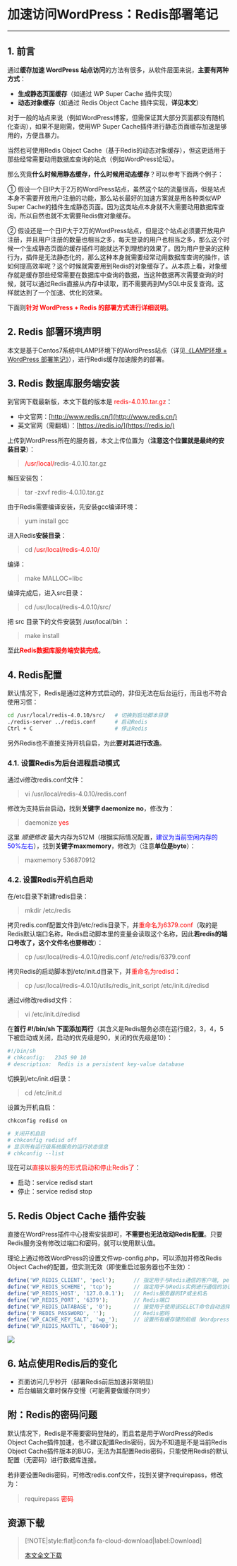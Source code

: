 # 加速访问WordPress：Redis部署笔记

------


## 1. 前言

通过**缓存加速 WordPress 站点访问**的方法有很多，从软件层面来说，**主要有两种方式**：

- **生成静态页面缓存**（如通过 WP Super Cache 插件实现）
- **动态对象缓存**（如通过 Redis Object Cache 插件实现，**详见本文**）



对于一般的站点来说（例如WordPress博客，但需保证其大部分页面都没有随机化查询），如果不是刚需，使用WP Super Cache插件进行静态页面缓存加速是够用的，方便且暴力。

当然也可使用Redis Object Cache（基于Redis的动态对象缓存），但这更适用于那些经常需要动用数据库查询的站点（例如WordPress论坛）。



那么究竟**什么时候用静态缓存，什么时候用动态缓存**？可以参考下面两个例子：

① 假设一个日IP大于2万的WordPress站点，虽然这个站的流量很高，但是站点本身不需要开放用户注册的功能，那么站长最好的加速方案就是用各种类似WP Super Cache的插件生成静态页面。因为这类站点本身就不大需要动用数据库查询，所以自然也就不太需要Redis做对象缓存。

② 假设还是一个日IP大于2万的WordPress站点，但是这个站点必须要开放用户注册，并且用户注册的数量也相当之多，每天登录的用户也相当之多，那么这个时候一个生成静态页面的缓存插件可能就达不到理想的效果了。因为用户登录的这种行为，插件是无法静态化的，那么这种本身就需要经常动用数据库查询的操作，该如何提高效率呢？这个时候就需要用到Redis的对象缓存了。从本质上看，对象缓存就是缓存那些经常需要在数据库中查询的数据，当这种数据再次需要查询的时候，就可以通过Redis直接从内存中读取，而不需要再到MySQL中反复查询。这样就达到了一个加速、优化的效果。

下面则<font color="red">**针对 WordPress + Redis 的部署方式进行详细说明**</font>。

## 2. Redis 部署环境声明

本文是基于Centos7系统中LAMP环境下的WordPress站点（详见[《LAMP环境 + WordPress 部署笔记》](WordPress部署笔记.html)），进行Redis缓存加速服务的部署。

## 3. Redis 数据库服务端安装

到官网下载最新版，本文下载的版本是 <font color="red">redis-4.0.10.tar.gz</font>：

- 中文官网：[http://www.redis.cn/](http://www.redis.cn/)
- 英文官网（需翻墙）：[https://redis.io/](https://redis.io/)

上传到WordPress所在的服务器，本文上传位置为（**注意这个位置就是最终的安装目录**）：
> <font color="red">/usr/local/</font>redis-4.0.10.tar.gz

解压安装包：
> tar -zxvf redis-4.0.10.tar.gz

由于Redis需要编译安装，先安装gcc编译环境：
> yum install gcc

进入Redis**安装目录**：
> cd <font color="red">/usr/local/redis-4.0.10/</font>

编译：
> make MALLOC=libc

编译完成后，进入src目录：
> cd /usr/local/redis-4.0.10/src/

把 src 目录下的文件安装到 /usr/local/bin ：
> make install

至此<font color="red">**Redis数据库服务端安装完成**</font>。


## 4. Redis配置

默认情况下，Redis是通过这种方式启动的，非但无法在后台运行，而且也不符合使用习惯：

```bash
cd /usr/local/redis-4.0.10/src/   # 切换到启动脚本目录
./redis-server ../redis.conf      # 启动Redis
Ctrl + C                          # 停止Redis
```

另外Redis也不直接支持开机自启，为此**要对其进行改造**。




### 4.1. 设置Redis为后台进程启动模式

通过vi修改redis.conf文件：
> vi /usr/local/redis-4.0.10/redis.conf

修改为支持后台启动，找到**关键字 daemonize no**，修改为：
> daemonize <font color="red">yes</font>

这里 *顺便修改* 最大内存为512M（根据实际情况配置，<font color="blue">建议为当前空闲内存的50%左右</font>），找到**关键字maxmemory**，修改为（注意**单位是byte**）：
> maxmemory 536870912




### 4.2. 设置Redis开机自启动

在/etc目录下新建redis目录：
> mkdir /etc/redis

拷贝redis.conf配置文件到/etc/redis目录下，并<font color="red">重命名为6379.conf</font>（取的是Redis默认端口名称，Redis启动脚本里的变量会读取这个名称，因此**若redis的端口号改了，这个文件名也要修改**）：
> cp /usr/local/redis-4.0.10/redis.conf /etc/redis/6379.conf

拷贝Redis的启动脚本到/etc/init.d目录下，并<font color="red">重命名为redisd</font>：
> cp /usr/local/redis-4.0.10/utils/redis_init_script /etc/init.d/redisd

通过vi修改redisd文件：
> vi /etc/init.d/redisd

在**首行 #!/bin/sh 下面添加两行**（其含义是Redis服务必须在运行级2，3，4，5下被启动或关闭，启动的优先级是90，关闭的优先级是10）：

```bash
#!/bin/sh
# chkconfig:   2345 90 10
# description:  Redis is a persistent key-value database
```

切换到/etc/init.d目录：
> cd /etc/init.d

设置为开机自启：

```bash
chkconfig redisd on

# 关闭开机自启
# chkconfig redisd off
# 显示所有运行级系统服务的运行状态信息
# chkconfig --list
```

现在可以<font color="red">直接以服务的形式启动和停止Redis了</font>：

- 启动：service redisd start
- 停止：service redisd stop


## 5. Redis Object Cache 插件安装

直接在WordPress插件中心搜索安装即可，**不需要也无法改动Redis配置**。只要Redis服务没有修改过端口和密码，就可以使用默认值。

理论上通过修改WordPress的设置文件wp-config.php，可以添加并修改Redis Object Cache的配置，但实测无效（即使重启过服务器也不生效）：

```php
define('WP_REDIS_CLIENT', 'pecl');      // 指定用于与Redis通信的客户端, pecl 即 The PHP Extension Community Library
define('WP_REDIS_SCHEME', 'tcp');       // 指定用于与Redis实例进行通信的协议
define('WP_REDIS_HOST', '127.0.0.1');   // Redis服务器的IP或主机名
define('WP_REDIS_PORT', '6379');        // Redis端口
define('WP_REDIS_DATABASE', '0');       // 接受用于使用该SELECT命令自动选择逻辑数据库的数值
define('P_REDIS_PASSWORD', '');         // Redis密码
define('WP_CACHE_KEY_SALT', 'wp_');     // 设置所有缓存键的前缀（Wordpress多站点模式下使用）
define('WP_REDIS_MAXTTL', '86400');
```

![](/res/img/article/20180707/03.png)

## 6. 站点使用Redis后的变化

- 页面访问几乎秒开（部署Redis前后加速非常明显）
- 后台编辑文章时保存变慢（可能需要做缓存同步）

## 附：Redis的密码问题

默认情况下，Redis是不需要密码登陆的，而且若是用于WordPress的Redis Object Cache插件加速，也不建议配置Redis密码，因为不知道是不是当前Redis Object Cache插件版本的BUG，无法为其配置Redis密码，只能使用Redis的默认配置（无密码）进行数据库连接。

若非要设置Redis密码，可修改redis.conf文件，找到关键字requirepass，修改为：
> requirepass <font color="red">密码</font>

## 资源下载


> [!NOTE|style:flat|icon:fa fa-cloud-download|label:Download]
> 
> [本文全文下载](https://download.csdn.net/download/lyy289065406/10516613)

